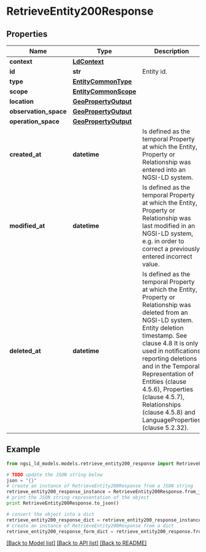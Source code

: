 # RetrieveEntity200Response


## Properties
Name | Type | Description | Notes
------------ | ------------- | ------------- | -------------
**context** | [**LdContext**](LdContext.md) |  | 
**id** | **str** | Entity id.  | 
**type** | [**EntityCommonType**](EntityCommonType.md) |  | 
**scope** | [**EntityCommonScope**](EntityCommonScope.md) |  | [optional] 
**location** | [**GeoPropertyOutput**](GeoPropertyOutput.md) |  | [optional] 
**observation_space** | [**GeoPropertyOutput**](GeoPropertyOutput.md) |  | [optional] 
**operation_space** | [**GeoPropertyOutput**](GeoPropertyOutput.md) |  | [optional] 
**created_at** | **datetime** | Is defined as the temporal Property at which the Entity, Property or Relationship was entered into an NGSI-LD system.  | [optional] 
**modified_at** | **datetime** | Is defined as the temporal Property at which the Entity, Property or Relationship was last modified in an NGSI-LD system, e.g. in order to correct a previously entered incorrect value.  | [optional] 
**deleted_at** | **datetime** | Is defined as the temporal Property at which the Entity, Property or Relationship was deleted from an NGSI-LD system.  Entity deletion timestamp. See clause 4.8 It is only used in notifications reporting deletions and in the Temporal Representation of Entities (clause 4.5.6), Properties (clause 4.5.7), Relationships (clause 4.5.8) and LanguageProperties (clause 5.2.32).  | [optional] 

## Example

```python
from ngsi_ld_models.models.retrieve_entity200_response import RetrieveEntity200Response

# TODO update the JSON string below
json = "{}"
# create an instance of RetrieveEntity200Response from a JSON string
retrieve_entity200_response_instance = RetrieveEntity200Response.from_json(json)
# print the JSON string representation of the object
print RetrieveEntity200Response.to_json()

# convert the object into a dict
retrieve_entity200_response_dict = retrieve_entity200_response_instance.to_dict()
# create an instance of RetrieveEntity200Response from a dict
retrieve_entity200_response_form_dict = retrieve_entity200_response.from_dict(retrieve_entity200_response_dict)
```
[[Back to Model list]](../README.md#documentation-for-models) [[Back to API list]](../README.md#documentation-for-api-endpoints) [[Back to README]](../README.md)



